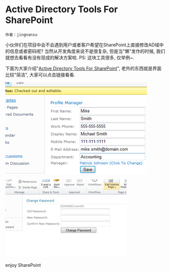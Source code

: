 # Active Directory Tools For SharePoint
    作者：jingnansu

小伙伴们在项目中会不会遇到用户或者客户希望在SharePoint上直接修改AD域中的信息或者密码呢? 当然从开发角度来说不是很复杂, 但是当"懒"发作的时候, 我们就想去看看有没有现成的解决方案啦. PS: 这块工具很多, 仅举例~.

下面为大家介绍"[Active Directory Tools For SharePoint](https://adselfservice.codeplex.com/ "Active Directory Tools For SharePoint")", 老外的东西就是界面比较"简洁", 大家可以点击链接看看.

![](imgs/20150706.1.png)

![](imgs/20150706.2.png)

enjoy SharePoint
